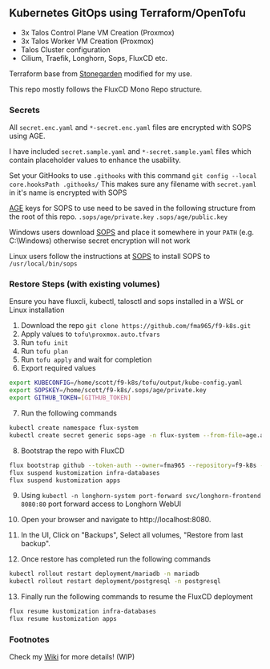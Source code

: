 ## Kubernetes GitOps using Terraform/OpenTofu
- 3x Talos Control Plane VM Creation (Proxmox)
- 3x Talos Worker VM Creation (Proxmox)
- Talos Cluster configuration
- Cilium, Traefik, Longhorn, Sops, FluxCD etc.

Terraform base from [Stonegarden](https://blog.stonegarden.dev/articles/2024/08/talos-proxmox-tofu/) modified for my use.

This repo mostly follows the FluxCD Mono Repo structure.

### Secrets
All `secret.enc.yaml` and `*-secret.enc.yaml` files are encrypted with SOPS using AGE.

I have included `secret.sample.yaml` and `*-secret.sample.yaml` files which contain placeholder values to enhance the usability.

Set your GitHooks to use `.githooks` with this command
`git config --local core.hooksPath .githooks/`
This makes sure any filename with `secret.yaml` in it's name is encrypted with SOPS

[AGE](https://github.com/FiloSottile/age) keys for SOPS to use need to be saved in the following structure from the root of this repo.
`.sops/age/private.key` 
`.sops/age/public.key` 

Windows users download [SOPS](https://github.com/getsops/sops/releases/latest) and place it somewhere in your `PATH` (e.g. C:\Windows) otherwise secret encryption will not work

Linux users follow the instructions at [SOPS](https://github.com/getsops/sops/releases/latest) to install SOPS to `/usr/local/bin/sops`

### Restore Steps (with existing volumes)
Ensure you have fluxcli, kubectl, talosctl and sops installed in a WSL or Linux installation

1. Download the repo `git clone https://github.com/fma965/f9-k8s.git`
2. Apply values to `tofu\proxmox.auto.tfvars`
3. Run `tofu init`
4. Run `tofu plan`
5. Run `tofu apply` and wait for completion
6. Export required values
```bash
export KUBECONFIG=/home/scott/f9-k8s/tofu/output/kube-config.yaml
export SOPSKEY=/home/scott/f9-k8s/.sops/age/private.key
export GITHUB_TOKEN=[GITHUB_TOKEN]
```

7. Run the following commands
```bash
kubectl create namespace flux-system
kubectl create secret generic sops-age -n flux-system --from-file=age.agekey=$SOPSKEY
```

8. Bootstrap the repo with FluxCD
```bash
flux bootstrap github --token-auth --owner=fma965 --repository=f9-k8s --path=clusters/home --personal
flux suspend kustomization infra-databases
flux suspend kustomization apps
```

9. Using `kubectl -n longhorn-system port-forward svc/longhorn-frontend 8080:80` port forward access to Longhorn WebUI
10. Open your browser and navigate to http://localhost:8080.

11. In the UI, Click on "Backups", Select all volumes, "Restore from last backup".
    
12. Once restore has completed run the following commands
```bash
kubectl rollout restart deployment/mariadb -n mariadb
kubectl rollout restart deployment/postgresql -n postgresql
```
13. Finally run the following commands to resume the FluxCD deployment
```bash
flux resume kustomization infra-databases
flux resume kustomization apps
```

### Footnotes
Check my [Wiki](https://wiki.f9.casa) for more details! (WIP)